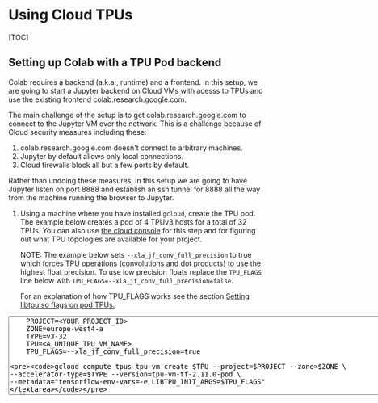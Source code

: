 # Using Cloud TPUs

[TOC]

## Setting up Colab with a TPU Pod backend

Colab requires a backend (a.k.a., runtime) and a frontend. In this setup, we are
going to start a Jupyter backend on Cloud VMs with acesss to TPUs and use the
existing frontend colab.research.google.com.

The main challenge of the setup is to get colab.research.google.com to connect
to the Jupyter VM over the network. This is a challenge because of Cloud
security measures including these:

1.  colab.research.google.com doesn't connect to arbitrary machines.
1.  Jupyter by default allows only local connections.
1.  Cloud firewalls block all but a few ports by default.

Rather than undoing these measures, in this setup we are going to have Jupyter
listen on port 8888 and establish an ssh tunnel for 8888 all the way from the
machine running the browser to Jupyter.


1.  Using a machine where you have installed `gcloud`, create the TPU pod. The
    example below creates a pod of 4 TPUv3 hosts for a total of 32
    TPUs. You can also use
    [the cloud console](https://console.cloud.google.com/compute/tpus)
    for this step and for figuring out what TPU topologies are available for
    your project.

    NOTE: The example below sets `--xla_jf_conv_full_precision` to true which
    forces TPU operations (convolutions and dot products) to use the highest
    float precision. To use low precision floats replace the `TPU_FLAGS` line
    below with `TPU_FLAGS=--xla_jf_conv_full_precision=false`. 

    For an explanation of how TPU_FLAGS works see the section
    [Setting libtpu.so flags on pod TPUs.](#pod-tpu-flag)

<div>
    <textarea rows="10" cols="100">
    PROJECT=<YOUR_PROJECT_ID>
    ZONE=europe-west4-a
    TYPE=v3-32
    TPU=<A_UNIQUE_TPU_VM_NAME>
    TPU_FLAGS=--xla_jf_conv_full_precision=true

    gcloud compute tpus tpu-vm create $TPU --project=$PROJECT --zone=$ZONE \
    --accelerator-type=$TYPE --version=tpu-vm-tf-2.11.0-pod \
    --metadata="tensorflow-env-vars=-e LIBTPU_INIT_ARGS=$TPU_FLAGS"
    </textarea>
</div>

    Same example using the Cloud console:

    ![Cloud console](cloud_tpu/cloud_console.png){style="display:block;margin:auto"}

1.  ssh to a VM in the pod and tunnel port 8888. By default this command
    connects to the first worker.

    ```shell
    gcloud alpha compute tpus tpu-vm ssh --zone=$ZONE --project=$PROJECT $TPU \
      -- -L 8888:localhost:8888
    ```

1.  In the worker VM, install and set up Jupyter along with a few common python
    packages.

    ```shell
    pip install jupyter jupyter_http_over_ws matplotlib scipy

    # This allows the colab frontend to talk to Jupyter.
    .local/bin/jupyter serverextension enable --py jupyter_http_over_ws

    # This stops the main process from seeing the local TPUs - we want the
    # local TPUs to be accessed as part of the pod.
    export TPU_LOAD_LIBRARY=0
    ```

1.  Start Jupyter.

    ```shell
    .local/bin/jupyter notebook \
    --NotebookApp.allow_origin='https://colab.research.google.com' \
    --port=8888 \
    --NotebookApp.port_retries=0
    ```

1.  When Jupyter starts it will print out a localhost URL with a security token.
    Copy this URL.

    ![Jupyter URL](cloud_tpu/jupyter_url.png)

    Then use it to connect to a "local" runtime in colab.research.google.com.

    ![Colab Local Runtime](cloud_tpu/colab_local_runtime.png)

1.  When you are done, delete the TPU pod. Unlike non-pod VMs, it is not
    possible to stop the VMs and later start them back again, so deleting is the
    only option. Run this command back on your workstation.

    ```shell
    gcloud compute tpus tpu-vm delete $TPU --zone=$ZONE --project=$PROJECT
    ```

## Configuring TPU libraries via flags

### libtpu.so

On Cloud, code that interacts with TPU hardware is linked into binaries as a
dynamically-loaded library, named *libtpu.so*.

One implication of loading *libtpu.so* dynamically is that flags that are
defined in *libtpu.so* are not available to the main process. The startup code
of the main process that deals with command line arguments is not aware of the
flags defined in *libtpu.so* and cannot initialize them.

TensorFlow has a workaround for this issue. The code that loads *libtpu.so* uses
the value of the environment variable LIBTPU_INIT_ARGS to initialize the flags
defined *libtpu.so*.

    
### Setting libtpu.so flags on non-pod TPUs

When you run a TensorFlow binary on non-pod TPUs (e.g., <=8 TPUv3 TPUs),
the main process loads *libtpu.so*, so you can set *libtpu.so* flags via the
environment variable LIBTPU_INIT_ARGS. For example, to run main.py and with the
flag `--xla_jf_conv_full_precision` set to true:

```shell
LIBTPU_INIT_ARGS=--xla_jf_conv_full_precision=true python3 main.py
```

### libtpu.so in TPU Pods

In a pod configuration, the TPU devices are connected to multiple machines
(e.g., 4 machines for 32 TPUv3 TPUs). On Cloud, these TPUs are managed by a
separate process, *tpu-runtime*, that is automatically started when the machine
starts. The main process communicates with *tpu-runtime* via gRPC.

In this configuration, the main process does not load *libtpu.so*, but
*tpu-runtime* does, since it is *tpu-runtime* that interacts with the TPU
hardware.

![tpu-runtime and libtpu.so in pod](cloud_tpu/libtpu_in_pod.png){style="display:block;margin:auto"}

Because it is now *tpu-runtime* that loads *libtpu.so*, it is also *tpu-runtime*
that reads the environment variable LIBTPU_INIT_ARGS to initialize *libtpu.so*'s
flags. In fact *tpu-runtime* goes through the exact same steps as the main
process in the non-pod configuration.

This presents a new problem because *tpu-runtime* is started automatically at
boot up before the main TensorFlow process starts. So the main process has no
way to control the environment in which *tpu-runtime* runs.

But TensorFlow has a workaround for this issue, too. The startup script for
*tpu-runtime* reads `tensorflow-env-vars`, a metadata variable from the
machine's metadata configuration, and sets environment variables for
*tpu-runtime*.


### Setting libtpu.so flags on pod TPUs {#pod-tpu-flag}

You can set `tensorflow-env-vars` as a metadata variable while creating the TPU
pod. For example, to set xla_jf_conv_full_precision to true:

```shell
gcloud compute tpus tpu-vm create $TPU --project=$PROJECT --zone=$ZONE \
  --accelerator-type=v3-32 --version=tpu-vm-tf-2.11.0-pod \
  --metadata="tensorflow-env-vars=-e LIBTPU_INIT_ARGS=--xla_jf_conv_full_precision=true"
```

If you've already created the TPU pod and want to change some *libtpu.so* flag,
you need to update `tensorflow-env-vars` and then restart *tpu-runtime* on all
the machines.

1.  First set `tensorflow-env-vars`:

    ```shell
    curl -X PATCH \
      -H "Authorization: Bearer $(gcloud auth print-access-token)" \
      -H "Content-Type: application/json" \
      -d "{metadata: {'tensorflow-env-vars': '-e LIBTPU_INIT_ARGS=--xla_jf_conv_full_precision=true'}}" \
      https://tpu.googleapis.com/v2/projects/$PROJECT/locations/$ZONE/nodes/$TPU?updateMask=metadata
    ```

1.  Then restart *tpu-runtime*:

    ```shell
    gcloud alpha compute tpus tpu-vm ssh $TPU --zone=$ZONE --project=$PROJECT \
      --worker=all --command="sudo systemctl restart tpu-runtime"
    ```
